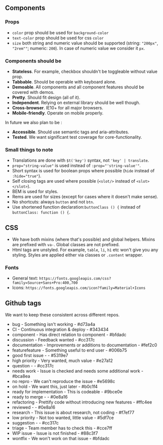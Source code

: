 ## Components
### Props
* `color` prop should be used for `background-color`
* `text-color` prop should be used for css `color`
* `size` both string and numeric value should be supported (string: `"200px"`, `"2rem""`; numeric: `200`). In case of numeric value we consider it `px`.

### Components should be

* **Stateless**. For example, checkbox shouldn't be toggleable without value prop.
* **Tabbable**. Should be operable with keyboard alone.
* **Demoable**. All components and all component features should be covered with demos.
* **Pretty**. Should fit design (all of it).
* **Independent**. Relying on external library should be well though.
* **Cross-browser**. IE10+ for all major browsers.
* **Mobile-friendly**. Operate on mobile properly.

In future we also plan to be :
* **Accessible**. Should use semantic tags and aria-attributes.
* **Tested**. We want significant test coverage for core-functionality.
    
### Small things to note

* Translations are done with `$t('key')` syntax, not `'key' | translate`.
* `prop="string-value"` is used instead of `:prop="'string-value'"`.
* Short syntax is used for boolean props where possible (`hide` instead of `:hide="true"`).
* Self closing tags are used where possible (`<slot/>` instead of `<slot></slot>`).
* BEM is used for styles.
* Rems are used for sizes (except for cases where it doesn't make sense).
* No shortcuts: always `button` and not `btn`.
* Use shortened function declaration:`buttonClass () {` instead of `buttonClass: function () {`.

## CSS
* We have both mixins (where that's possible) and global helpers. Mixins are prefixed with `va-`. Global classes are not prefixed.
* Html tags are unstyled. For example, `table`, `li`, `h1` etc won't give you any styling. Styles are applied either via classes or `.content` wrapper.

### Fonts

* General text: `https://fonts.googleapis.com/css?family=Source+Sans+Pro:400,700`
* Icons: `https://fonts.googleapis.com/icon?family=Material+Icons`

## Github tags
We want to keep these consistent across different repos.

* bug - Something isn't working - #d73a4a
* CI - Continuous integration & deploy - #343434
* component - Has direct relation to component - #bfdadc
* discussion - Feedback wanted - #cc317c
* documentation - Improvements or additions to documentation - #fef2c0
* featurefeature - Something useful to end user - #006b75
* good first issue -  - #5319e7
* high priority - Very wanted, much value - #e27a12
* question -  - #cc317c
* needs work - Issue is checked and needs some additional work - #bca8ea
* no repro - We can't reproduce the issue - #e5698c
* on hold - We want this, just later - #b0c1f4
* ready for implementation - This is codeable - #9bce0e
* ready to merge -  - #0e8a16
* refactoring - Prettify code without introducing new features - #ffc4ee
* reviewed -  - #0e8a16
* research - This issue is about research, not coding - #f7ef77
* low priority - Not too wanted, little value - #5df7ce
* suggestion -  - #cc317c
* triage - Team member has to check this - #cce7ff
* WIP issue - Issue is not finished - #88c3f7
* wontfix - We won't work on that issue - #bfdadc
